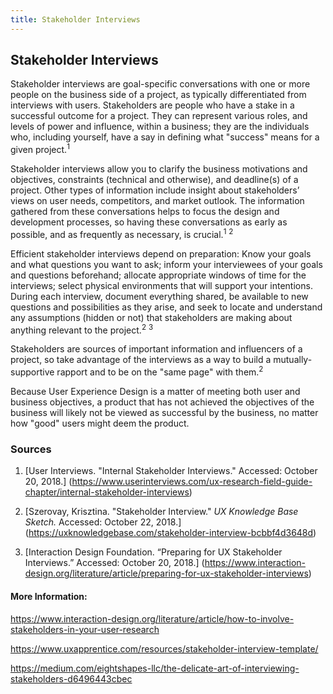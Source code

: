 ```yaml
---
title: Stakeholder Interviews
---
```

## Stakeholder Interviews

Stakeholder interviews are goal-specific conversations with one or more people on the business side of a project, as typically differentiated from interviews with users. Stakeholders are people who have a stake in a successful outcome for a project. They can represent various roles, and levels of power and influence, within a business; they are the individuals who, including yourself, have a say in defining what "success"  means for a given project.<sup>1</sup>

Stakeholder interviews allow you to clarify the business motivations and objectives, constraints (technical and otherwise), and deadline(s) of a project. Other types of information include insight about stakeholders’ views on user needs, competitors, and  market outlook. The information gathered from these conversations helps to focus the design and development processes, so having these conversations as early as possible, and as frequently as necessary, is crucial.<sup>1</sup> <sup>2</sup>

Efficient stakeholder interviews depend on preparation: Know your goals and what questions you want to ask; inform your interviewees of your goals and questions beforehand; allocate appropriate windows of time for the interviews; select physical environments that will support your intentions. During each interview, document everything shared, be available to new questions and possibilities as they arise, and seek to locate and understand any assumptions (hidden or not) that stakeholders are making about anything relevant to the project.<sup>2</sup> <sup>3</sup> 

Stakeholders are sources of important information and influencers of a project, so take advantage of the interviews as a way to build a mutually-supportive rapport and to be on the "same page" with them.<sup>2</sup>

Because User Experience Design is a matter of meeting both user and business objectives, a product that has not achieved the objectives of the business will likely not be viewed as successful by the business, no matter how "good" users might deem the product.

### Sources
1. [User Interviews. "Internal Stakeholder Interviews." Accessed: October 20, 2018.] (https://www.userinterviews.com/ux-research-field-guide-chapter/internal-stakeholder-interviews)

2. [Szerovay, Krisztina. "Stakeholder Interview." *UX Knowledge Base Sketch.* Accessed: October 22, 2018.] (https://uxknowledgebase.com/stakeholder-interview-bcbbf4d3648d)

3. [Interaction Design Foundation. “Preparing for UX Stakeholder Interviews.” Accessed: October 20, 2018.] (https://www.interaction-design.org/literature/article/preparing-for-ux-stakeholder-interviews)


#### More Information:
https://www.interaction-design.org/literature/article/how-to-involve-stakeholders-in-your-user-research

https://www.uxapprentice.com/resources/stakeholder-interview-template/

https://medium.com/eightshapes-llc/the-delicate-art-of-interviewing-stakeholders-d6496443cbec


